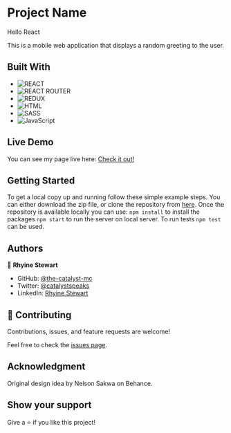 # Project Name

Hello React

This is a mobile web application that displays a random greeting to the user.

## Built With

- ![REACT](https://img.shields.io/badge/React-20232A?style=for-the-badge&logo=react&logoColor=61DAFB)
- ![REACT ROUTER](https://img.shields.io/badge/React_Router-CA4245?style=for-the-badge&logo=react-router&logoColor=white)
- ![REDUX](https://img.shields.io/badge/Redux-593D88?style=for-the-badge&logo=redux&logoColor=white)
- ![HTML](https://img.shields.io/badge/HTML5-E34F26?style=for-the-badge&logo=html5&logoColor=white)
- ![SASS](https://img.shields.io/badge/Sass-CC6699?style=for-the-badge&logo=sass&logoColor=white)
- ![JavaScript](https://img.shields.io/badge/javascript-%23323330.svg?style=for-the-badge&logo=javascript&logoColor=%23F7DF1E)

## Live Demo

You can see my page live here:
[Check it out!](https://the-catalystmc.github.io/hello-react-front-end/)

## Getting Started

To get a local copy up and running follow these simple example steps. You can either download the zip file, or clone the repository from [here](https://github.com/the-catalystmc/space-travelers-hub). Once the repository is available locally you can use: `npm install` to install the packages `npm start` to run the server on local server.
To run tests `npm test` can be used.

## Authors

👤 **Rhyine Stewart**

- GitHub: [@the-catalyst-mc](https://github.com/the-catalystmc)
- Twitter: [@catalystspeaks](https://twitter.com/catalystspeaks)
- LinkedIn: [Rhyine Stewart](https://linkedin.com/in/rhyinestewart)

## 🤝 Contributing

Contributions, issues, and feature requests are welcome!

Feel free to check the [issues page](https://github.com/the-catalystmc/crypto-market-cap-app/issues).

## Acknowledgment
Original design idea by Nelson Sakwa on Behance.

## Show your support

Give a ⭐️ if you like this project!
